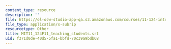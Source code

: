 ```yaml
---
content_type: resource
description: ''
file: https://ol-ocw-studio-app-qa.s3.amazonaws.com/courses/11-124-introduction-to-education-looking-forward-and-looking-back-on-education-fall-2011/f371d0de40d55fa1bbfd70c39a9bdb68_MIT11_124F11_teaching_students.vtt
file_type: application/x-subrip
resourcetype: Other
title: MIT11_124F11_teaching_students.srt
uid: f371d0de-40d5-5fa1-bbfd-70c39a9bdb68
---
```

